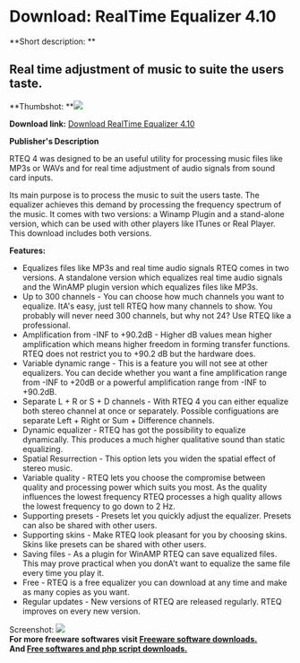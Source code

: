 # Download: RealTime Equalizer 4.10

**Short description: **

## Real time adjustment of music to suite the users taste.

  
**Thumbshot: **![](http://www.freewarefiles.com/screenshot/rteqs40_md.gif)   
  
**Download link:** [Download RealTime Equalizer 4.10](http://freesoftwares.boysofts.com/RealTime-Equalizer_program_24090.html)  
  

**Publisher's Description**  
  

RTEQ 4 was designed to be an useful utility for processing music files like
MP3s or WAVs and for real time adjustment of audio signals from sound card
inputs.

Its main purpose is to process the music to suit the users taste. The
equalizer achieves this demand by processing the frequency spectrum of the
music. It comes with two versions: a Winamp Plugin and a stand-alone version,
which can be used with other players like ITunes or Real Player. This download
includes both versions.

**Features:**

  * Equalizes files like MP3s and real time audio signals RTEQ comes in two versions. A standalone version which equalizes real time audio signals and the WinAMP plugin version which equalizes files like MP3s. 
  * Up to 300 channels - You can choose how much channels you want to equalize. ItA's easy, just tell RTEQ how many channels to show. You probably will never need 300 channels, but why not 24? Use RTEQ like a professional. 
  * Amplification from -INF to +90.2dB - Higher dB values mean higher amplification which means higher freedom in forming transfer functions. RTEQ does not restrict you to +90.2 dB but the hardware does. 
  * Variable dynamic range - This is a feature you will not see at other equalizers. You can decide whether you want a fine amplification range from -INF to +20dB or a powerful amplification range from -INF to +90.2dB. 
  * Separate L + R or S + D channels - With RTEQ 4 you can either equalize both stereo channel at once or separately. Possible configuations are separate Left + Right or Sum + Difference channels. 
  * Dynamic equalizer - RTEQ has got the possibility to equalize dynamically. This produces a much higher qualitative sound than static equalizing. 
  * Spatial Resurrection - This option lets you widen the spatial effect of stereo music. 
  * Variable quality - RTEQ lets you choose the compromise between quality and processing power which suits you most. As the quality influences the lowest frequency RTEQ processes a high quality allows the lowest frequency to go down to 2 Hz. 
  * Supporting presets - Presets let you quickly adjust the equalizer. Presets can also be shared with other users. 
  * Supporting skins - Make RTEQ look pleasant for you by choosing skins. Skins like presets can be shared with other users. 
  * Saving files - As a plugin for WinAMP RTEQ can save equalized files. This may prove practical when you donA't want to equalize the same file every time you play it. 
  * Free - RTEQ is a free equalizer you can download at any time and make as many copies as you want. 
  * Regular updates - New versions of RTEQ are released regularly. RTEQ improves on every new version. 

  
  
Screenshot: ![](http://www.freewarefiles.com/screenshot/rteqs40.gif)  
**For more freeware softwares visit [Freeware software downloads.](http://freesoftwares.boysofts.com/)**   
**And [Free softwares and php script downloads.](http://www.boysofts.com/)**

